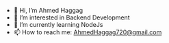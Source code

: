 - 👋 Hi, I’m Ahmed Haggag
- 👀 I’m interested in Backend Development
- 🌱 I’m currently learning NodeJs
- 📫 How to reach me: AhmedHaggag720@gmail.com
